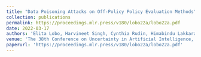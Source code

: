 ```yaml
---
title: "Data Poisoning Attacks on Off-Policy Policy Evaluation Methods"
collection: publications
permalink: https://proceedings.mlr.press/v180/lobo22a/lobo22a.pdf
date: 2022-03-17
authors: 'Elita Lobo, Harvineet Singh, Cynthia Rudin, Himabindu Lakkaraju'
venue: 'The 38th Conference on Uncertainty in Artificial Intelligence, UAI(Top 5%)'
paperurl: 'https://proceedings.mlr.press/v180/lobo22a/lobo22a.pdf'
---
```

